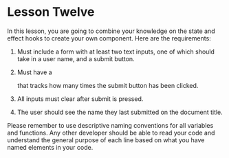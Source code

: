 # Lesson Twelve

In this lesson, you are going to combine your knowledge on the state and effect hooks to create your own component. Here are the requirements:

1. Must include a form with at least two text inputs, one of which should take in a user name, and a submit button.

2. Must have a <p> that tracks how many times the submit button has been clicked.

3. All inputs must clear after submit is pressed.

4. The user should see the name they last submitted on the document title.

Please remember to use descriptive naming conventions for all variables and functions. Any other developer should be able to read your code and understand the general purpose of each line based on what you have named elements in your code.
